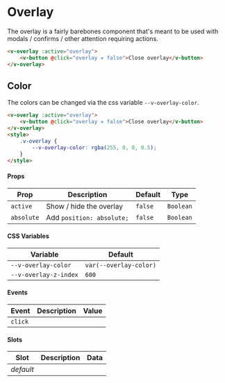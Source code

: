 # Overlay

The overlay is a fairly barebones component that's meant to be used with modals / confirms / other attention requiring
actions.

```html
<v-overlay :active="overlay">
	<v-button @click="overlay = false">Close overlay</v-button>
</v-overlay>
```

## Color

The colors can be changed via the css variable `--v-overlay-color`.

```html
<v-overlay :active="overlay">
	<v-button @click="overlay = false">Close overlay</v-button>
</v-overlay>
<style>
	.v-overlay {
		--v-overlay-color: rgba(255, 0, 0, 0.5);
	}
</style>
```

#### Props

| Prop       | Description               | Default | Type      |
| ---------- | ------------------------- | ------- | --------- |
| `active`   | Show / hide the overlay   | `false` | `Boolean` |
| `absolute` | Add `position: absolute;` | `false` | `Boolean` |

#### CSS Variables

| Variable              | Default                |
| --------------------- | ---------------------- |
| `--v-overlay-color`   | `var(--overlay-color)` |
| `--v-overlay-z-index` | `600`                  |

#### Events

| Event   | Description | Value |
| ------- | ----------- | ----- |
| `click` |             |       |

#### Slots

| Slot      | Description | Data |
| --------- | ----------- | ---- |
| _default_ |             |      |
